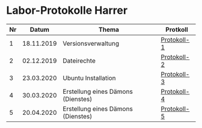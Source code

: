 # Labor-Protokolle Harrer

| Nr | Datum | Thema | Protkoll
| ---- | ----- | ----- | --------
| 1 | 18.11.2019 | Versionsverwaltung | [Protokoll-1](https://github.com/HTLMechatronics/m17-3ahme-la1-sx/blob/harthm17/Protokolle/protokoll-1_harthm17_2019-11-18.md)
| 2 | 02.12.2019 | Dateirechte | [Protokoll-2](https://github.com/HTLMechatronics/m17-3ahme-la1-sx/blob/harthm17/Protokolle/protokoll-2_harthm17_2019-12-02.md)
| 3 |  23.03.2020 | Ubuntu Installation | [Protokoll-3](https://github.com/HTLMechatronics/m17-3ahme-la1-sx/blob/harthm17/Protokolle/protokoll-3_harthm17_2020-03-23.md)
| 4 | 30.03.2020 | Erstellung eines Dämons (Dienstes) | [Protokoll-4](https://github.com/HTLMechatronics/m17-3ahme-la1-sx/blob/harthm17/Protokolle/protokoll-4_harthm17_2020-03-30.md)
| 5 | 20.04.2020 | Erstellung eines Dämons (Dienstes) | [Protokoll-5](https://github.com/HTLMechatronics/m17-3ahme-la1-sx/blob/harthm17/Protokolle/protokoll-5_harthm17_2020-04-20.md)
